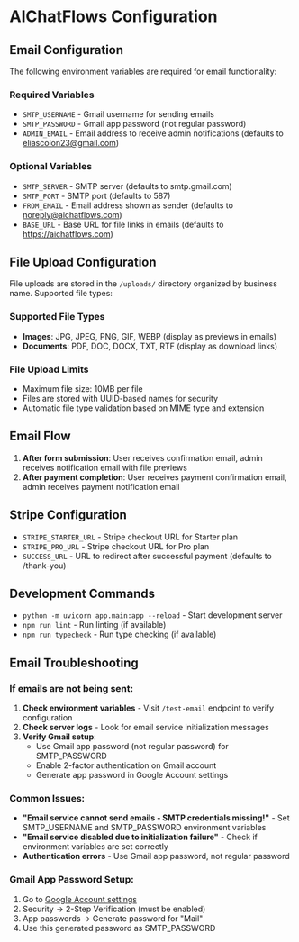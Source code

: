 # AIChatFlows Configuration

## Email Configuration

The following environment variables are required for email functionality:

### Required Variables
- `SMTP_USERNAME` - Gmail username for sending emails
- `SMTP_PASSWORD` - Gmail app password (not regular password)
- `ADMIN_EMAIL` - Email address to receive admin notifications (defaults to eliascolon23@gmail.com)

### Optional Variables
- `SMTP_SERVER` - SMTP server (defaults to smtp.gmail.com)
- `SMTP_PORT` - SMTP port (defaults to 587)
- `FROM_EMAIL` - Email address shown as sender (defaults to noreply@aichatflows.com)
- `BASE_URL` - Base URL for file links in emails (defaults to https://aichatflows.com)

## File Upload Configuration

File uploads are stored in the `/uploads/` directory organized by business name. Supported file types:

### Supported File Types
- **Images**: JPG, JPEG, PNG, GIF, WEBP (display as previews in emails)
- **Documents**: PDF, DOC, DOCX, TXT, RTF (display as download links)

### File Upload Limits
- Maximum file size: 10MB per file
- Files are stored with UUID-based names for security
- Automatic file type validation based on MIME type and extension

## Email Flow

1. **After form submission**: User receives confirmation email, admin receives notification email with file previews
2. **After payment completion**: User receives payment confirmation email, admin receives payment notification email

## Stripe Configuration

- `STRIPE_STARTER_URL` - Stripe checkout URL for Starter plan
- `STRIPE_PRO_URL` - Stripe checkout URL for Pro plan
- `SUCCESS_URL` - URL to redirect after successful payment (defaults to /thank-you)

## Development Commands

- `python -m uvicorn app.main:app --reload` - Start development server
- `npm run lint` - Run linting (if available)
- `npm run typecheck` - Run type checking (if available)

## Email Troubleshooting

### If emails are not being sent:

1. **Check environment variables** - Visit `/test-email` endpoint to verify configuration
2. **Check server logs** - Look for email service initialization messages
3. **Verify Gmail setup**:
   - Use Gmail app password (not regular password) for SMTP_PASSWORD
   - Enable 2-factor authentication on Gmail account
   - Generate app password in Google Account settings

### Common Issues:

- **"Email service cannot send emails - SMTP credentials missing!"** - Set SMTP_USERNAME and SMTP_PASSWORD environment variables
- **"Email service disabled due to initialization failure"** - Check if environment variables are set correctly
- **Authentication errors** - Use Gmail app password, not regular password

### Gmail App Password Setup:

1. Go to [Google Account settings](https://myaccount.google.com/)
2. Security → 2-Step Verification (must be enabled)
3. App passwords → Generate password for "Mail"
4. Use this generated password as SMTP_PASSWORD